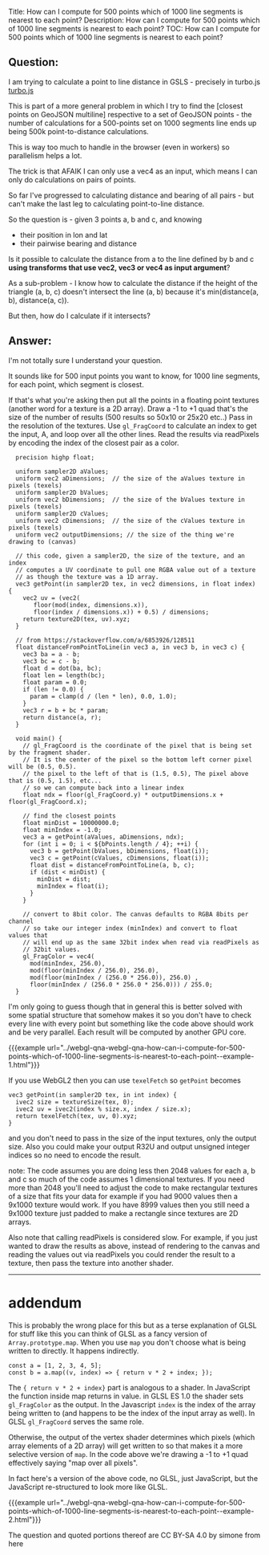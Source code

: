 Title: How can I compute for 500 points which of 1000 line segments is nearest to each point?
Description: How can I compute for 500 points which of 1000 line segments is nearest to each point?
TOC: How can I compute for 500 points which of 1000 line segments is nearest to each point?

## Question:

I am trying to calculate a point to line distance in GSLS - precisely in turbo.js [turbo.js][1]

This is part of a more general problem in which I try to find the [closest points on GeoJSON multiline] respective to a set of GeoJSON points - the number of calculations for a 500-points set on 1000 segments line ends up being 500k point-to-distance calculations.

This is way too much to handle in the browser (even in workers) so parallelism helps a lot.

The trick is that AFAIK I can only use a vec4 as an input, which means I can only do calculations on pairs of points.

So far I've progressed to calculating distance and bearing of all pairs - but can't make the last leg to calculating point-to-line distance.

So the question is - given 3 points a, b and c, and knowing

- their position in lon and lat
- their pairwise bearing and distance 

Is it possible to calculate the distance from a to the line defined by b and c __using transforms that use vec2, vec3 or vec4 as input argument__?

As a sub-problem - I know how to calculate the distance if the height of the triangle (a, b, c) doesn't intersect the line (a, b) because it's min(distance(a, b), distance(a, c)).

But then, how do I calculate if it intersects?

  [1]: https://turbo.js.org/

## Answer:

I'm not totally sure I understand your question.

It sounds like for 500 input points you want to know, for 1000 line segments, for each point, which segment is closest.

If that's what you're asking then put all the points in a floating point textures (another word for a texture is a 2D array). Draw a -1 to +1 quad that's the size of the number of results (500 results so 50x10 or 25x20 etc..) Pass in the resolution of the textures. Use `gl_FragCoord` to calculate an index to get the input, A, and loop over all the other lines. Read the results via readPixels by encoding the index of the closest pair as a color.

```
  precision highp float;

  uniform sampler2D aValues;
  uniform vec2 aDimensions;  // the size of the aValues texture in pixels (texels)
  uniform sampler2D bValues;
  uniform vec2 bDimensions;  // the size of the bValues texture in pixels (texels)
  uniform sampler2D cValues;
  uniform vec2 cDimensions;  // the size of the cValues texture in pixels (texels)
  uniform vec2 outputDimensions; // the size of the thing we're drawing to (canvas)

  // this code, given a sampler2D, the size of the texture, and an index
  // computes a UV coordinate to pull one RGBA value out of a texture
  // as though the texture was a 1D array.
  vec3 getPoint(in sampler2D tex, in vec2 dimensions, in float index) {
    vec2 uv = (vec2(
       floor(mod(index, dimensions.x)),
       floor(index / dimensions.x)) + 0.5) / dimensions;
    return texture2D(tex, uv).xyz;
  }

  // from https://stackoverflow.com/a/6853926/128511
  float distanceFromPointToLine(in vec3 a, in vec3 b, in vec3 c) {
    vec3 ba = a - b;
    vec3 bc = c - b;
    float d = dot(ba, bc);
    float len = length(bc);
    float param = 0.0;
    if (len != 0.0) {
      param = clamp(d / (len * len), 0.0, 1.0);
    }
    vec3 r = b + bc * param;
    return distance(a, r);
  }

  void main() {
    // gl_FragCoord is the coordinate of the pixel that is being set by the fragment shader.
    // It is the center of the pixel so the bottom left corner pixel will be (0.5, 0.5).
    // the pixel to the left of that is (1.5, 0.5), The pixel above that is (0.5, 1.5), etc...
    // so we can compute back into a linear index 
    float ndx = floor(gl_FragCoord.y) * outputDimensions.x + floor(gl_FragCoord.x); 
    
    // find the closest points
    float minDist = 10000000.0; 
    float minIndex = -1.0;
    vec3 a = getPoint(aValues, aDimensions, ndx);
    for (int i = 0; i < ${bPoints.length / 4}; ++i) {
      vec3 b = getPoint(bValues, bDimensions, float(i));
      vec3 c = getPoint(cValues, cDimensions, float(i));
      float dist = distanceFromPointToLine(a, b, c);
      if (dist < minDist) {
        minDist = dist;
        minIndex = float(i);
      }
    }
    
    // convert to 8bit color. The canvas defaults to RGBA 8bits per channel
    // so take our integer index (minIndex) and convert to float values that
    // will end up as the same 32bit index when read via readPixels as
    // 32bit values.
    gl_FragColor = vec4(
      mod(minIndex, 256.0),
      mod(floor(minIndex / 256.0), 256.0),
      mod(floor(minIndex / (256.0 * 256.0)), 256.0) ,
      floor(minIndex / (256.0 * 256.0 * 256.0))) / 255.0;
  }
```

I'm only going to guess though that in general this is better solved with some spatial structure that somehow makes it so you don't have to check every line with every point but something like the code above should work and be very parallel. Each result will be computed by another GPU core.

{{{example url="../webgl-qna-webgl-qna-how-can-i-compute-for-500-points-which-of-1000-line-segments-is-nearest-to-each-point--example-1.html"}}}

If you use WebGL2 then you can use `texelFetch` so `getPoint` becomes

```
vec3 getPoint(in sampler2D tex, in int index) {
  ivec2 size = textureSize(tex, 0);
  ivec2 uv = ivec2(index % size.x, index / size.x);
  return texelFetch(tex, uv, 0).xyz;
}
```

and you don't need to pass in the size of the input textures, only the output size. Also you could make your output R32U and output unsigned integer indices so no need to encode the result.


note: The code assumes you are doing less then 2048 values for each a, b and c so much of the code assumes 1 dimensional textures. If you need more than 2048 you'll need to adjust the code to make rectangular textures of a size that fits your data for example if you had 9000 values then a 9x1000 texture would work. If you have 8999 values then you still need a 9x1000 texture just padded to make a rectangle since textures are 2D arrays.

Also note that calling readPixels is considered slow. For example, if you just wanted to draw the results as above, instead of rendering to the canvas and reading the values out via readPixels you could render the result to a texture, then pass the texture into another shader.

---

# addendum

This is probably the wrong place for this but as a terse explanation of GLSL for stuff like this you can think of GLSL as a fancy version of `Array.prototype.map`. When you use `map` you don't choose what is being written to directly. It happens indirectly.

```
const a = [1, 2, 3, 4, 5];
const b = a.map((v, index) => { return v * 2 + index; });
```

The `{ return v * 2 + index}` part is analogous to a shader. In JavaScript the function inside map returns in value. in GLSL ES 1.0 the shader sets `gl_FragColor` as the output. In the Javascript `index` is the index of the array being written to (and happens to be the index of the input array as well). In GLSL `gl_FragCoord` serves the same role.

Otherwise, the output of the vertex shader determines which pixels (which array elements of a 2D array) will get written to so that makes it a more selective version of `map`. In the code above we're drawing a -1 to +1 quad effectively saying "map over all pixels".

In fact here's a version of the above code, no GLSL, just JavaScript, but the JavaScript re-structured to look more like GLSL.

{{{example url="../webgl-qna-webgl-qna-how-can-i-compute-for-500-points-which-of-1000-line-segments-is-nearest-to-each-point--example-2.html"}}}



<div class="so">
  <div>The question and quoted portions thereof are 
    CC BY-SA 4.0 by
    <a data-href="https://stackoverflow.com/users/676192">simone</a>
    from
    <a data-href="https://stackoverflow.com/questions/63491296">here</a>
  </div>
</div>
